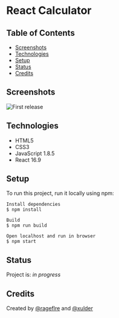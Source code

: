 # React Calculator

## Table of Contents
* [Screenshots](#screenshots)
* [Technologies](#technologies)
* [Setup](#setup)
* [Status](#status)
* [Credits](#credits)

## Screenshots

![First release](./images/firstrelease.png)

## Technologies
* HTML5
* CSS3
* JavaScript 1.8.5
* React 16.9

## Setup
To run this project, run it locally using npm:

```
Install dependencies
$ npm install

Build
$ npm run build

Open localhost and run in browser
$ npm start
```

## Status
Project is: _in progress_

## Credits
Created by [@rageflre](https://github.com/rageflre/) and [@xulder](https://github.com/xulder/)
